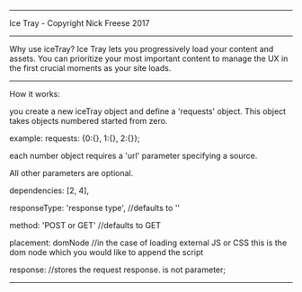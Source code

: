 -------------------------------

Ice Tray - Copyright Nick Freese 2017

-------------------------------


Why use iceTray?  Ice Tray lets you progressively load your content and assets.  You can prioritize your most important content to manage the UX in the first crucial moments as your site loads.

----------------------------------------------------------------------------------------------------------------------------

How it works:

you create a new iceTray object and define a 'requests' object.  This object takes objects numbered started from zero.   

example: requests: {0:{}, 1:{}, 2:{}};

each number object requires a 'url' parameter specifying a source.

All other parameters are optional.

dependencies: [2, 4], 

responseType: 'response type', //defaults to ''

method: 'POST or GET' //defaults to GET

placement:  domNode //in the case of loading external JS or CSS this is the dom node which you would like to append the script

response: //stores the request response.  is not parameter;

------------------------------------------------------------------------------------------------------------
